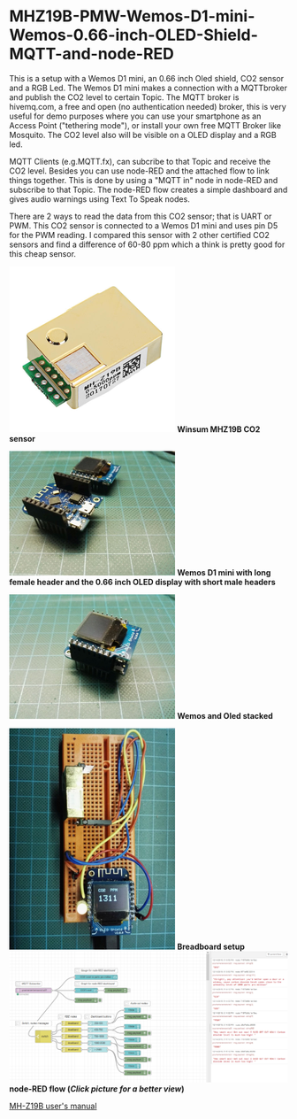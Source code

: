 # MHZ19B-PMW-Wemos-D1-mini-Wemos-0.66-inch-OLED-Shield-MQTT-and-node-RED

This is a setup with a Wemos D1 mini, an 0.66 inch Oled shield, CO2 sensor and a RGB Led. The Wemos D1 mini makes a connection with a MQTTbroker and publish the CO2 level to certain Topic. The MQTT broker is hivemq.com, a free and open (no authentication needed) broker, this is very useful for demo purposes where you can use your smartphone as an Access Point ("tethering mode"), or install your own free MQTT Broker like Mosquito. The CO2 level also will be visible on a OLED display and a RGB led.

MQTT Clients (e.g.MQTT.fx),  can subcribe to that Topic and receive the CO2 level. Besides you can use node-RED and the attached flow to link things together. This is done by using a "MQTT in" node in node-RED and subscribe to that Topic.
The node-RED flow creates a simple dashboard and gives audio warnings using Text To Speak nodes.

There are 2 ways to read the data from this CO2 sensor; that is UART or PWM. This CO2 sensor is connected to a Wemos D1 mini and uses pin D5 for the PWM reading.
I compared this sensor with 2 other certified CO2 sensors and find a difference of 60-80 ppm which a think is pretty good for this cheap sensor.

<img src="Images/MHZ19B.JPG" width="300" >
<b>Winsum MHZ19B CO2 sensor</b>
<p></p>
<img src="Images/WemosOled.jpg" width="300" >
<b>Wemos D1 mini with long female header and the  0.66 inch OLED display with short male headers</b>
<p></p>
<img src="Images/WemosOledStack.jpg" width="300" >
<b>Wemos and Oled stacked</b>
<p></p>
<img src="Images/IMG_20191214_163533.jpg" width="300" >
<b>Breadboard setup</b>
<img src="Images/Flow.png" width="650" >
<b>node-RED flow  (<i>Click picture for a better view</i>)</b>
<p></p>
<p></p>
<a href="https://www.winsen-sensor.com/d/files/infrared-gas-sensor/mh-z19b-co2-ver1_0.pdf">MH-Z19B user's manual</a> 

